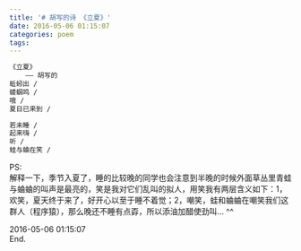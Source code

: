 ```yaml
---
title: '# 胡写的诗 《立夏》'
date: 2016-05-06 01:15:07
categories: poem
tags:
---
```


``` html
《立夏》  
    —— 胡写的
蚯蚓出 /  
蝼蝈鸣 /  
哦 /  
夏日已来到 /  

若未睡 /  
起来嗨 /  
听 /  
蛙与蛐在笑 /  
```
<!--more-->

PS:  
解释一下，季节入夏了，睡的比较晚的同学也会注意到半晚的时候外面草丛里青蛙与蛐蛐的叫声是最亮的，笑是我对它们乱叫的拟人，用笑我有两层含义如下：1，欢笑，夏天终于来了，好开心以至于睡不着觉；2，嘲笑，蛙和蛐蛐在嘲笑我们这群人（程序猿），那么晚还不睡有点孬，所以添油加醋使劲叫… ^^

2016-05-06 01:15:07   
End.
